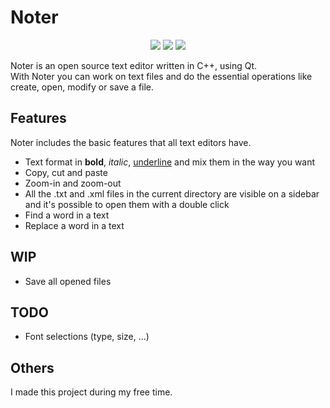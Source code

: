 # Noter
<p align="center">
  <img src="https://img.shields.io/github/license/leofracca/noter">
  <img src="https://img.shields.io/badge/powered%20by-Qt-green">
  <img src="https://img.shields.io/badge/status-beta-blue">
</p>
Noter is an open source text editor written in C++, using Qt.<br \>
With Noter you can work on text files and do the essential operations like create, open, modify or save a file.

## Features
Noter includes the basic features that all text editors have.
- Text format in **bold**, *italic*, <ins>underline</ins> and mix them in the way you want
- Copy, cut and paste
- Zoom-in and zoom-out
- All the .txt and .xml files in the current directory are visible on a sidebar and it's possible to open them with a double click
- Find a word in a text
- Replace a word in a text

## WIP
- Save all opened files

## TODO
- Font selections (type, size, ...)

## Others
I made this project during my free time.
